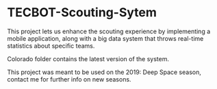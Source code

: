 # TECBOT-Scouting-Sytem
This project lets us enhance the scouting experience by implementing a mobile application, along with a big data system that throws real-time statistics about specific teams.

Colorado folder contains the latest version of the system.

This project was meant to be used on the 2019: Deep Space season, contact me for further info on new seasons.
